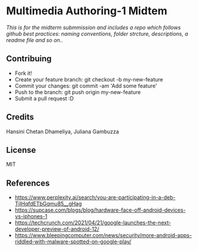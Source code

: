# Multimedia Authoring-1 Midtem
*This is for the midterm submmission and includes a repo which follows github best practices: naming conventions, folder strcture, descriptions, a readme file and so on..*

## Contribuing
- Fork it!
- Create your feature branch: git checkout -b my-new-feature
- Commit your changes: git commit -am 'Add some feature'
- Push to the branch: git push origin my-new-feature
- Submit a pull request :D

## Credits
Hansini Chetan Dhameliya, Juliana Gambuzza

## License

MIT

## References

- https://www.perplexity.ai/search/you-are-participating-in-a-deb-TjIHqfdETbGqmu85__gHag
- https://supcase.com/blogs/blog/hardware-face-off-android-devices-vs-iphones-1
- https://techcrunch.com/2021/04/21/google-launches-the-next-developer-preview-of-android-12/
- https://www.bleepingcomputer.com/news/security/more-android-apps-riddled-with-malware-spotted-on-google-play/
